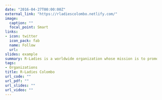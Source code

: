 ```yaml
---
date: "2016-04-27T00:00:00Z"
external_link: "https://rladiescolombo.netlify.com/"
image:
  caption: ""
  focal_point: Smart
links:
- icon: twitter
  icon_pack: fab
  name: Follow
  url: 
slides: example
summary: R-Ladies is a worldwide organization whose mission is to promote diversity in the R community. R-Ladies Colombo chapter is a part of the R-Ladies Global community.
tags:
- Organizations
title: R-Ladies Colombo
url_code: ""
url_pdf: ""
url_slides: ""
url_video: ""
---
```

